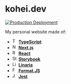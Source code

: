 # kohei.dev

[![Production Deployment](https://github.com/axross/kohei.dev/actions/workflows/production-deployment.yml/badge.svg)](https://github.com/axross/kohei.dev/actions/workflows/production-deployment.yml)

My personal website made of:

- <img alt="TypeScript" src="https://user-images.githubusercontent.com/4289883/72760400-7524e080-3b8d-11ea-9b0c-f6e09280e6d8.png" height="16"> **[TypeScript](https://www.typescriptlang.org/)**
- <img alt="Next.js" src="https://user-images.githubusercontent.com/4289883/73734536-a4416300-46f2-11ea-94c5-db97d7e9a814.png" height="16"> **[Next.js](https://nextjs.org/)**
- <img alt="React" src="https://user-images.githubusercontent.com/4289883/72760398-7524e080-3b8d-11ea-95ea-736bd3081ac9.png" height="16"> **[React](https://reactjs.org)**
- <img alt="Storybook" src="https://user-images.githubusercontent.com/4289883/72760399-7524e080-3b8d-11ea-9174-1aa265d9c239.png" height="16"> **[Storybook](https://storybook.js.org/)**
- <img alt="Linaria" src="https://user-images.githubusercontent.com/4289883/111555775-55178f80-8746-11eb-9011-85a92e52528f.png" height="16"> **[Linaria](https://linaria.dev/)**
- <img alt="Format.JS" src="https://user-images.githubusercontent.com/4289883/111555993-cce5ba00-8746-11eb-9232-fd5de88ec37c.png" height="16"> **[Format.JS](https://formatjs.io/)**
- <img alt="Jest" src="https://user-images.githubusercontent.com/4289883/72760396-748c4a00-3b8d-11ea-9eba-e3df28a3f18a.png" height="16"> **[Jest](https://jestjs.io/)**
